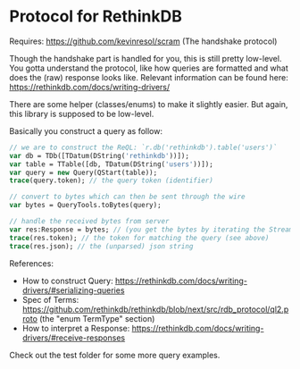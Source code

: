 # Protocol for RethinkDB

Requires: https://github.com/kevinresol/scram (The handshake protocol)

Though the handshake part is handled for you,
this is still pretty low-level. You gotta understand the protocol,
like how queries are formatted and what does the (raw) response looks like.
Relevant information can be found here: https://rethinkdb.com/docs/writing-drivers/

There are some helper (classes/enums) to make it slightly easier.
But again, this library is supposed to be low-level.

Basically you construct a query as follow:

```haxe
// we are to construct the ReQL: `r.db('rethinkdb').table('users')`
var db = TDb([TDatum(DString('rethinkdb'))]);
var table = TTable([db, TDatum(DString('users'))]);
var query = new Query(QStart(table));
trace(query.token); // the query token (identifier)

// convert to bytes which can then be sent through the wire
var bytes = QueryTools.toBytes(query);
```

```haxe
// handle the received bytes from server
var res:Response = bytes; // (you get the bytes by iterating the Stream returned by `connect()`)
trace(res.token); // the token for matching the query (see above)
trace(res.json); // the (unparsed) json string
```

References:

- How to construct Query:
  https://rethinkdb.com/docs/writing-drivers/#serializing-queries
- Spec of Terms:
  https://github.com/rethinkdb/rethinkdb/blob/next/src/rdb_protocol/ql2.proto (the "enum TermType" section)
- How to interpret a Response:
  https://rethinkdb.com/docs/writing-drivers/#receive-responses

Check out the test folder for some more query examples.